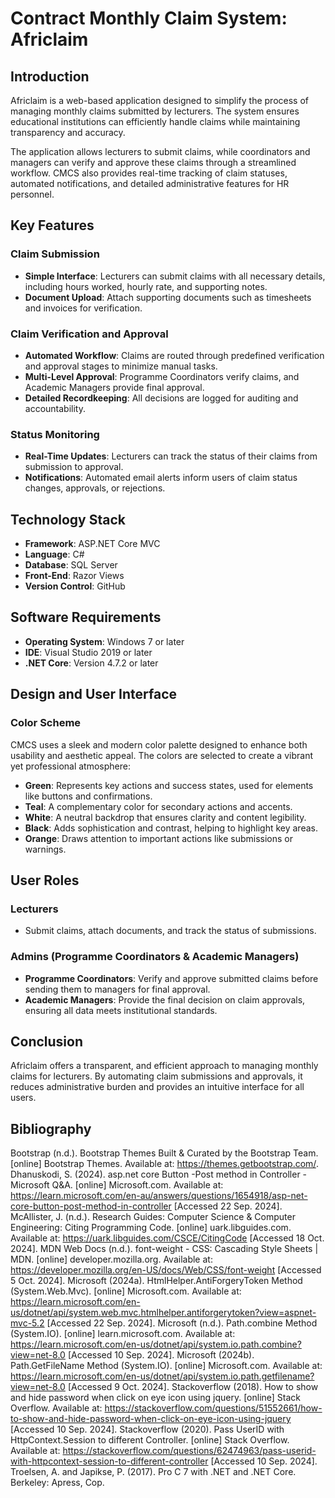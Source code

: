 # Contract Monthly Claim System: Africlaim

## Introduction
Africlaim is a web-based application designed to simplify the process of managing monthly claims submitted by lecturers. The system ensures educational institutions can efficiently handle claims while maintaining transparency and accuracy.

The application allows lecturers to submit claims, while coordinators and managers can verify and approve these claims through a streamlined workflow. CMCS also provides real-time tracking of claim statuses, automated notifications, and detailed administrative features for HR personnel.

## Key Features

### Claim Submission
- **Simple Interface**: Lecturers can submit claims with all necessary details, including hours worked, hourly rate, and supporting notes.
- **Document Upload**: Attach supporting documents such as timesheets and invoices for verification.

### Claim Verification and Approval
- **Automated Workflow**: Claims are routed through predefined verification and approval stages to minimize manual tasks.
- **Multi-Level Approval**: Programme Coordinators verify claims, and Academic Managers provide final approval.
- **Detailed Recordkeeping**: All decisions are logged for auditing and accountability.

### Status Monitoring
- **Real-Time Updates**: Lecturers can track the status of their claims from submission to approval.
- **Notifications**: Automated email alerts inform users of claim status changes, approvals, or rejections.

## Technology Stack
- **Framework**: ASP.NET Core MVC
- **Language**: C#
- **Database**: SQL Server
- **Front-End**: Razor Views
- **Version Control**: GitHub

## Software Requirements
- **Operating System**: Windows 7 or later
- **IDE**: Visual Studio 2019 or later
- **.NET Core**: Version 4.7.2 or later

## Design and User Interface

### Color Scheme
CMCS uses a sleek and modern color palette designed to enhance both usability and aesthetic appeal. The colors are selected to create a vibrant yet professional atmosphere:

- **Green**: Represents key actions and success states, used for elements like buttons and confirmations.
- **Teal**: A complementary color for secondary actions and accents.
- **White**: A neutral backdrop that ensures clarity and content legibility.
- **Black**: Adds sophistication and contrast, helping to highlight key areas.
- **Orange**: Draws attention to important actions like submissions or warnings.

## User Roles

### Lecturers
- Submit claims, attach documents, and track the status of submissions.

### Admins (Programme Coordinators & Academic Managers)
- **Programme Coordinators**: Verify and approve submitted claims before sending them to managers for final approval.
- **Academic Managers**: Provide the final decision on claim approvals, ensuring all data meets institutional standards.

## Conclusion
Africlaim offers a transparent, and efficient approach to managing monthly claims for lecturers. By automating claim submissions and approvals, it reduces administrative burden and provides an intuitive interface for all users.

## Bibliography
Bootstrap (n.d.). Bootstrap Themes Built & Curated by the Bootstrap Team. [online] Bootstrap Themes. Available at: https://themes.getbootstrap.com/.
Dhanuskodi, S. (2024). asp.net core Button -Post method in Controller - Microsoft Q&A. [online] Microsoft.com. Available at: https://learn.microsoft.com/en-au/answers/questions/1654918/asp-net-core-button-post-method-in-controller [Accessed 22 Sep. 2024].
McAllister, J. (n.d.). Research Guides: Computer Science & Computer Engineering: Citing Programming Code. [online] uark.libguides.com. Available at: https://uark.libguides.com/CSCE/CitingCode [Accessed 18 Oct. 2024].
MDN Web Docs (n.d.). font-weight - CSS: Cascading Style Sheets | MDN. [online] developer.mozilla.org. Available at: https://developer.mozilla.org/en-US/docs/Web/CSS/font-weight [Accessed 5 Oct. 2024].
Microsoft (2024a). HtmlHelper.AntiForgeryToken Method (System.Web.Mvc). [online] Microsoft.com. Available at: https://learn.microsoft.com/en-us/dotnet/api/system.web.mvc.htmlhelper.antiforgerytoken?view=aspnet-mvc-5.2 [Accessed 22 Sep. 2024].
Microsoft (n.d.). Path.combine Method (System.IO). [online] learn.microsoft.com. Available at: https://learn.microsoft.com/en-us/dotnet/api/system.io.path.combine?view=net-8.0 [Accessed 10 Sep. 2024].
Microsoft (2024b). Path.GetFileName Method (System.IO). [online] Microsoft.com. Available at: https://learn.microsoft.com/en-us/dotnet/api/system.io.path.getfilename?view=net-8.0 [Accessed 9 Oct. 2024].
Stackoverflow (2018). How to show and hide password when click on eye icon using jquery. [online] Stack Overflow. Available at: https://stackoverflow.com/questions/51552661/how-to-show-and-hide-password-when-click-on-eye-icon-using-jquery [Accessed 10 Sep. 2024].
Stackoverflow (2020). Pass UserID with HttpContext.Session to different Controller. [online] Stack Overflow. Available at: https://stackoverflow.com/questions/62474963/pass-userid-with-httpcontext-session-to-different-controller [Accessed 10 Sep. 2024].
Troelsen, A. and Japikse, P. (2017). Pro C 7 with .NET and .NET Core. Berkeley: Apress, Cop.
